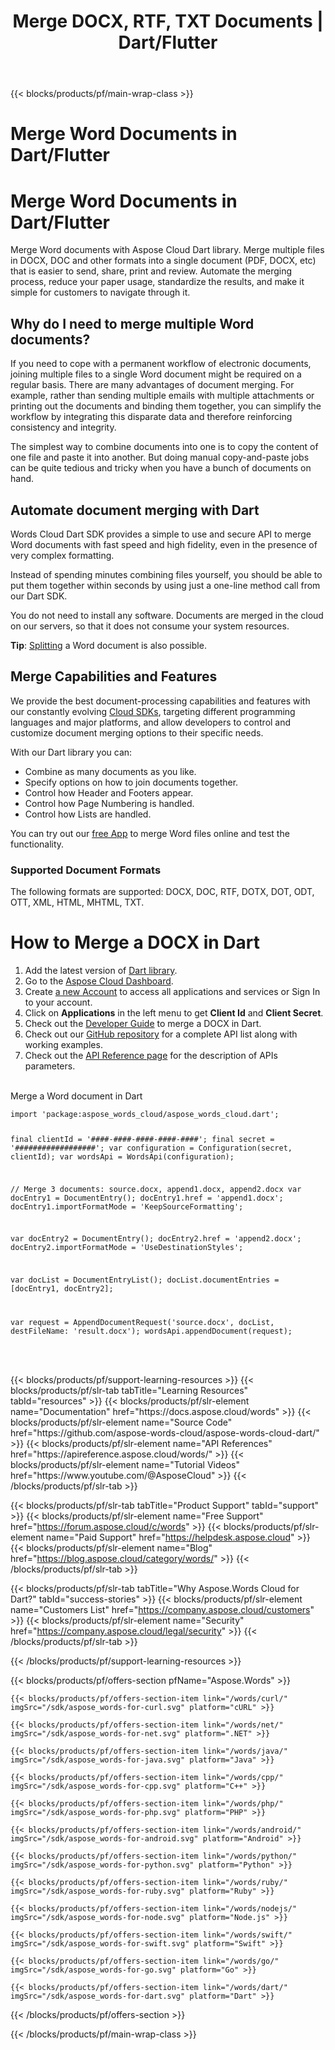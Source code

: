 ﻿---
title: Merge DOCX, RTF, TXT Documents | Dart/Flutter 
description: Merge Word Documents in Dart/Flutter with Cloud API. Combine DOCX, HTML, TXT and other formats into one (PDF, DOCX, etc.)
weight: 40
url: /dart/merge
---

{{< blocks/products/pf/main-wrap-class >}}
<div id="fh">
<div class="container">
<div class="row">
<h1>Merge Word Documents in Dart/Flutter</h1>
</div>
</div>
</div>
<div class="wmh">
<div class="container">
<div class="row">
<h1>Merge Word Documents in Dart/Flutter</h1>
</div>
</div>
</div>
<!--<div id="fm" data-nosnippet="">
<div class="container">
<div class="row">
<p class="navbar-text"><a href="/words/family/">Words Cloud</a> / <a id="sdk" href="/words/dart/"> Dart</a> / Merge</p>
</div>
</div>
</div>-->
<div class="wgray">
<div class="container">
<div class="row">
<div class="w"><p>Merge Word documents with Aspose Cloud Dart library. Merge multiple files in DOCX, DOC and other formats into a
	single document (PDF, DOCX, etc) that is easier to send, share, print and review. Automate the merging process, reduce
	your paper usage, standardize the results, and make it simple for customers to navigate through it.</p>
<h2>Why do I need to merge multiple Word documents?</h2>
<p>If you need to cope with a permanent workflow of electronic documents, joining multiple files to a single Word
	document might be required on a regular basis. There are many advantages of document merging. For example, rather than
	sending multiple emails with multiple attachments or printing out the documents and binding them together, you can
	simplify the workflow by integrating this disparate data and therefore reinforcing consistency and integrity.</p>
<p>The simplest way to combine documents into one is to copy the content of one file and paste it into another. But
	doing manual copy-and-paste jobs can be quite tedious and tricky when you have a bunch of documents on hand.</p>
<h2>Automate document merging with Dart</h2>
<p>Words Cloud Dart SDK provides a simple to use and secure API to merge Word documents with fast speed and high
	fidelity, even in the presence of very complex formatting.</p>
<p>Instead of spending minutes combining files yourself, you should be able to put them together within seconds by
	using just a one-line method call from our Dart SDK.</p>
<p>You do not need to install any software. Documents are merged in the cloud on our servers, so that it does not consume
	your system resources.</p>
<p><strong>Tip</strong>: <a href="/words/dart/split" target="_blank">Splitting</a> a Word document is
	also possible.<br/>
</p>
<h2>Merge Capabilities and Features</h2>
<p>We provide the best document-processing capabilities and features with our constantly evolving <a
		href="/words/family/" target="_blank">Cloud SDKs</a>, targeting different programming
	languages and major platforms, and allow developers to control and customize document merging options to their
	specific needs.</p>
<p>With our Dart library you can:</p>
<ul>
<li>Combine as many documents as you like.</li>
<li>Specify options on how to join documents together.</li>
<li>Control how Header and Footers appear.</li>
<li>Control how Page Numbering is handled.</li>
<li>Control how Lists are handled.</li>
</ul>
<p>You can try out our <a href="https://products.aspose.app/words/merger" target="_blank">free App</a> to merge Word
	files online and test the functionality.</p>
<h3>Supported Document Formats</h3>
<p>The following formats are supported: DOCX, DOC, RTF, DOTX, DOT, ODT, OTT, XML, HTML, MHTML, TXT.</p>
<h1>How to Merge a DOCX in Dart</h1>
<ol>
<li>Add the latest version of <a href="https://github.com/aspose-words-cloud/aspose-words-cloud-dart" target="_blank" rel="noopener">Dart library</a>.</li>	<li>Go to the <a href="https://dashboard.aspose.cloud/" target="_blank">Aspose Cloud Dashboard</a>.</li>
<li>Create <a href="https://docs.aspose.cloud/display/storagecloud/Creating+and+Managing+Account" target="_blank">a
		new Account</a> to access all applications and services or Sign In to your account.
	</li>
<li>Click on <strong>Applications</strong> in the left menu to get <strong>Client Id</strong> and <strong>Client Secret</strong>.</li>
<li>Check out the <a href="https://docs.aspose.cloud/display/wordscloud/Appending+a+Document" target="_blank">Developer
		Guide</a> to merge a DOCX in Dart.
	</li>
<li>Check out our <a href="https://github.com/aspose-words-cloud/aspose-words-cloud-dart" target="_blank">GitHub repository</a> for a complete API list along
		with working examples.
	</li>
<li>Check out the <a href="https://apireference.aspose.cloud/words/#/Merge" target="_blank">API Reference page</a>
		for the description of APIs parameters.
	</li>
</ol>
<br/>
<div class="codeblock nf">
<div class="codeheader">Merge a Word document in Dart</div>
<pre data-nosnippet><code class="dart hljs" >import 'package:aspose_words_cloud/aspose_words_cloud.dart';

final clientId = '####-####-####-####-####';
final secret = '##################';
var configuration = Configuration(secret, clientId);
var wordsApi = WordsApi(configuration);

// Merge 3 documents: source.docx, append1.docx, append2.docx
var docEntry1 = DocumentEntry();
docEntry1.href = 'append1.docx';
docEntry1.importFormatMode = 'KeepSourceFormatting';

var docEntry2 = DocumentEntry();
docEntry2.href = 'append2.docx';
docEntry2.importFormatMode = 'UseDestinationStyles';

var docList = DocumentEntryList();
docList.documentEntries = [docEntry1, docEntry2];

var request = AppendDocumentRequest('source.docx', docList, destFileName: 'result.docx');
wordsApi.appendDocument(request);
</code></pre>
</div>
<br /><br /></div>
</div>
</div>
{{< blocks/products/pf/support-learning-resources >}}
{{< blocks/products/pf/slr-tab tabTitle="Learning Resources" tabId="resources" >}}
{{< blocks/products/pf/slr-element name="Documentation" href="https://docs.aspose.cloud/words" >}}
{{< blocks/products/pf/slr-element name="Source Code" href="https://github.com/aspose-words-cloud/aspose-words-cloud-dart/" >}}
{{< blocks/products/pf/slr-element name="API References" href="https://apireference.aspose.cloud/words/" >}}
{{< blocks/products/pf/slr-element name="Tutorial Videos" href="https://www.youtube.com/@AsposeCloud" >}}
{{< /blocks/products/pf/slr-tab >}}

{{< blocks/products/pf/slr-tab tabTitle="Product Support" tabId="support" >}}
{{< blocks/products/pf/slr-element name="Free Support" href="https://forum.aspose.cloud/c/words" >}}
{{< blocks/products/pf/slr-element name="Paid Support" href="https://helpdesk.aspose.cloud" >}}
{{< blocks/products/pf/slr-element name="Blog" href="https://blog.aspose.cloud/category/words/" >}}
{{< /blocks/products/pf/slr-tab >}}

{{< blocks/products/pf/slr-tab tabTitle="Why Aspose.Words Cloud for Dart?" tabId="success-stories" >}}
{{< blocks/products/pf/slr-element name="Customers List" href="https://company.aspose.cloud/customers" >}}
{{< blocks/products/pf/slr-element name="Security" href="https://company.aspose.cloud/legal/security" >}}
{{< /blocks/products/pf/slr-tab >}}

{{< /blocks/products/pf/support-learning-resources >}}

{{< blocks/products/pf/offers-section pfName="Aspose.Words" >}}

    {{< blocks/products/pf/offers-section-item link="/words/curl/" imgSrc="/sdk/aspose_words-for-curl.svg" platform="cURL" >}}
	
    {{< blocks/products/pf/offers-section-item link="/words/net/" imgSrc="/sdk/aspose_words-for-net.svg" platform=".NET" >}}
	
    {{< blocks/products/pf/offers-section-item link="/words/java/" imgSrc="/sdk/aspose_words-for-java.svg" platform="Java" >}}
	
	{{< blocks/products/pf/offers-section-item link="/words/cpp/" imgSrc="/sdk/aspose_words-for-cpp.svg" platform="C++" >}}
	
    {{< blocks/products/pf/offers-section-item link="/words/php/" imgSrc="/sdk/aspose_words-for-php.svg" platform="PHP" >}}
	
	{{< blocks/products/pf/offers-section-item link="/words/android/" imgSrc="/sdk/aspose_words-for-android.svg" platform="Android" >}}
	
    {{< blocks/products/pf/offers-section-item link="/words/python/" imgSrc="/sdk/aspose_words-for-python.svg" platform="Python" >}}
	
    {{< blocks/products/pf/offers-section-item link="/words/ruby/" imgSrc="/sdk/aspose_words-for-ruby.svg" platform="Ruby" >}}
	
    {{< blocks/products/pf/offers-section-item link="/words/nodejs/" imgSrc="/sdk/aspose_words-for-node.svg" platform="Node.js" >}}
	
	{{< blocks/products/pf/offers-section-item link="/words/swift/" imgSrc="/sdk/aspose_words-for-swift.svg" platform="Swift" >}}
	
	{{< blocks/products/pf/offers-section-item link="/words/go/" imgSrc="/sdk/aspose_words-for-go.svg" platform="Go" >}}

    {{< blocks/products/pf/offers-section-item link="/words/dart/" imgSrc="/sdk/aspose_words-for-dart.svg" platform="Dart" >}}
{{< /blocks/products/pf/offers-section >}}

{{< /blocks/products/pf/main-wrap-class >}}
